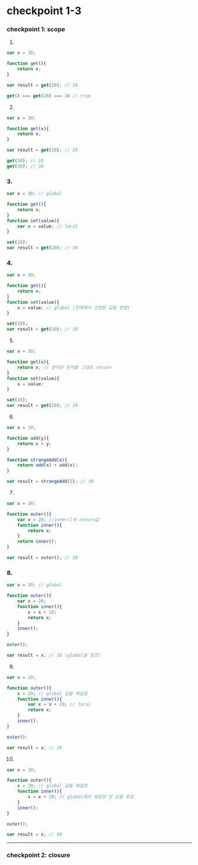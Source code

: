 # checkpoint 1-3



### checkpoint 1: scope



1.

```javascript
var x = 30;

function get(){
    return x;
}

var result = get(20); // 30

get() === get(20) === 30 // true
```



2.

```javascript
var x = 30;

function get(x){
    return x;
}

var result = get(20); // 20

get(10); // 10
get(30); // 30
```



### 3.

```javascript
var x = 30; // global

function get(){
    return x;
}
function set(value){
    var x = value; // local
}

set(10);
var result = get(20); // 30
```



### 4.

```javascript
var x = 30;

function get(){
    return x;
}
function set(value){
    x = value; // global (전역에서 선언된 값을 변경)
}

set(10);
var result = get(20); // 10
```



5.

```javascript
var x = 30;

function get(x){
    return x; // 받아온 인자를 그대로 return
}
function set(value){
    x = value;
}

set(10);
var result = get(20); // 20
```



6.

```javascript
var x = 10;

function add(y){
    return x + y;
}

function strangeAdd(x){
    return add(x) + add(x);
}

var result = strangeAdd(5); // 30
```



7.

```javascript
var x = 10;

function outer(){
    var x = 20; //inner()의 return값
    function inner(){
        return x;
    }
    return inner();
}

var result = outer(); // 20
```



### 8.

```javascript
var x = 10; // global

function outer(){
    var x = 20;
    function inner(){
        x = x + 10;
        return x;
    }
    inner();
}

outer();

var result = x; // 10 (global을 참조)
```



9.

```javascript
var x = 10;

function outer(){
    x = 20; // global 값을 재설정
    function inner(){
        var x = x + 20; // local
        return x;
    }
    inner();
}

outer();

var result = x; // 20
```



10.

```javascript
var x = 10;

function outer(){
    x = 20; // global 값을 재설정
    function inner(){
        x = x + 20; // global에서 재설정 된 값을 투입
    }
    inner();
}

outer();

var result = x; // 40
```





----



### checkpoint 2: closure



